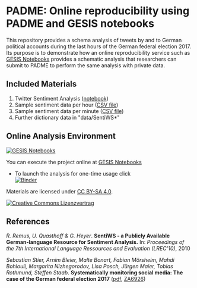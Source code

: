 # PADME: Online reproducibility using PADME and GESIS notebooks

This repository provides a schema analysis of tweets by and to German political accounts during the last hours of the German federal election 2017. Its purpose is to demonstrate how an online reproducibility service such as [GESIS Notebooks](https://notebooks.gesis.org/) provides a schematic analysis that researchers can submit to PADME to perform the same analysis with private data.


## Included Materials
1. Twitter Sentiment Analysis ([notebook](twitter_analysis.ipynb))
2. Sample sentiment data per hour ([CSV file](data/sentiment_data_hour.csv))
3. Sample sentiment data per minute ([CSV file](data/sentiment_data_minute.csv))
4. Further dictionary data in "data/SentiWS*"


## Online Analysis Environment
[![GESIS Notebooks](https://notebooks.gesis.org/static/images/logo/logo_text.png)](https://notebooks.gesis.org)

You can execute the project online at [GESIS Notebooks](https://notebooks.gesis.org/)

+ To launch the analysis for one-time usage click  
[![Binder](https://notebooks.gesis.org/binder/badge.svg)](https://notebooks.gesis.org/binder/v2/gh/gesiscss/padme_btw17/HEAD?labpath=twitter_analysis.ipynb)



Materials are licensed under [CC BY-SA 4.0](http://creativecommons.org/licenses/by-sa/4.0/).


[![Creative Commons Lizenzvertrag](https://i.creativecommons.org/l/by-sa/4.0/88x31.png)](http://creativecommons.org/licenses/by-sa/4.0/)

## References

*R. Remus, U. Quasthoff & G. Heyer*. **SentiWS - a Publicly Available German-language Resource for Sentiment Analysis.** In: *Proceedings of the 7th International Language Ressources and Evaluation (LREC'10)*, 2010

*Sebastian Stier, Arnim Bleier, Malte Bonart, Fabian Mörsheim, Mahdi Bohlouli, Margarita Nizhegorodov, Lisa Posch, Jürgen Maier, Tobias Rothmund, Steffen Staab*. **Systematically monitoring social media: The case of the German federal election 2017** ([pdf](https://arxiv.org/pdf/1804.02888.pdf), [ZA6926](https://search.gesis.org/research_data/ZA6926))
